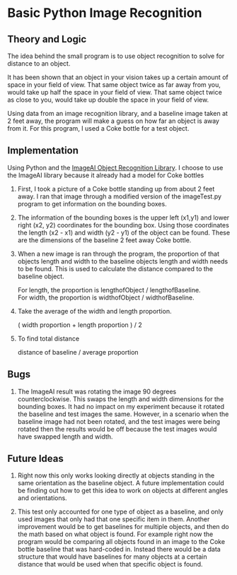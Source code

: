 # Basic Python Image Recognition

## Theory and Logic

The idea behind the small program is to use object recognition to solve for distance to an object. 

It has been shown that an object in your vision takes up a certain amount of space in your field of view.
That same object twice as far away from you, would take up half the space in your field of view. 
That same object twice as close to you, would take up double the space in your field of view.

Using data from an image recognition library, and a baseline image taken at 2 feet away, the program will make a guess on how far an object is away from it. For this program, I used a Coke bottle for a test object.

## Implementation

Using Python and the [ImageAI Object Recognition Library](https://imageai.readthedocs.io/en/latest/detection/index.html).
I choose to use the ImageAI library because it already had a model for Coke bottles

1. First, I took a picture of a Coke bottle standing up from about 2 feet away. I ran that image through a modified version of the imageTest.py program to get information on the bounding boxes. 

2. The information of the bounding boxes is the upper left (x1,y1) and lower right (x2, y2) coordinates for the bounding box. Using those coordinates the length (x2 - x1) and width (y2 - y1) of the object can be found. These are the dimensions of the baseline 2 feet away Coke bottle.

3. When a new image is ran through the program, the proportion of that objects length and width to the baseline objects length and width needs to be found. This is used to calculate the distance compared to the baseline object.   

   For length, the proportion is lengthofObject / lengthofBaseline.    
   For width, the proportion is widthofObject / widthofBaseline.

4. Take the average of the width and length proportion.  

   ( width proportion + length proportion ) / 2

5. To find total distance  

   distance of baseline / average proportion

## Bugs

1. The ImageAI result was rotating the image 90 degrees counterclockwise. This swaps the length and width dimensions for the bounding boxes. It had no impact on my experiment because it rotated the baseline and test images the same. However, in a scenario when the baseline image had not been rotated, and the test images were being rotated then the results would be off because the test images would have swapped length and width.

## Future Ideas 

1. Right now this only works looking directly at objects standing in the same orientation as the baseline object. A future implementation could be finding out how to get this idea to work on objects at different angles and orientations.

2. This test only accounted for one type of object as a baseline, and only used images that only had that one specific item in them. Another improvement would be to get baselines for multiple objects, and then do the math based on what object is found. For example right now the program would be comparing all objects found in an image to the Coke bottle baseline that was hard-coded in. Instead there would be a data structure that would have baselines for many objects at a certain distance that would be used when that specific object is found. 


